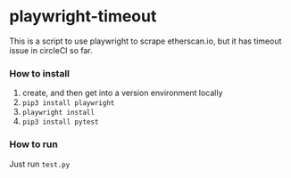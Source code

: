 # playwright-timeout
This is a script to use playwright to scrape etherscan.io, but it has timeout issue in circleCI so far.


### How to install
1. create, and then get into a version environment locally 
2. ```pip3 install playwright```
3. ```playwright install```
4. ```pip3 install pytest```


### How to run
Just run ```test.py```
